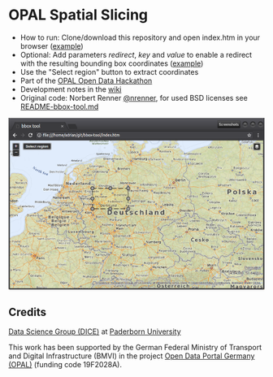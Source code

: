 # OPAL Spatial Slicing

* How to run: Clone/download this repository and open index.htm in your browser ([example](https://projekt-opal.github.io/hackathon/geo/))
* Optional: Add parameters _redirect_, _key_ and _value_ to enable a redirect with the resulting bounding box coordinates ([example](https://projekt-opal.github.io/hackathon/geo/?redirect=http%3A%2F%2Flocalhost%3A8081%2FgetGeoDatasetsHtml&key=urlPrefix&value=http%3A%2F%2Flocalhost%3A3000%2Fview%2FdatasetView%3Furi%3D))
* Use the "Select region" button to extract coordinates
* Part of the [OPAL Open Data Hackathon](https://projekt-opal.github.io/hackathon/)
* Development notes in the [wiki](https://github.com/adibaba/HackathonBoundingBox/wiki)
* Original code: Norbert Renner [@nrenner](https://github.com/nrenner), for used BSD licenses see [README-bbox-tool.md](README-bbox-tool.md)

![screenshot.png](screenshot.png)

## Credits

[Data Science Group (DICE)](https://dice-research.org/) at [Paderborn University](https://www.uni-paderborn.de/)

This work has been supported by the German Federal Ministry of Transport and Digital Infrastructure (BMVI) in the project [Open Data Portal Germany (OPAL)](https://dice-research.org/OPAL) (funding code 19F2028A).